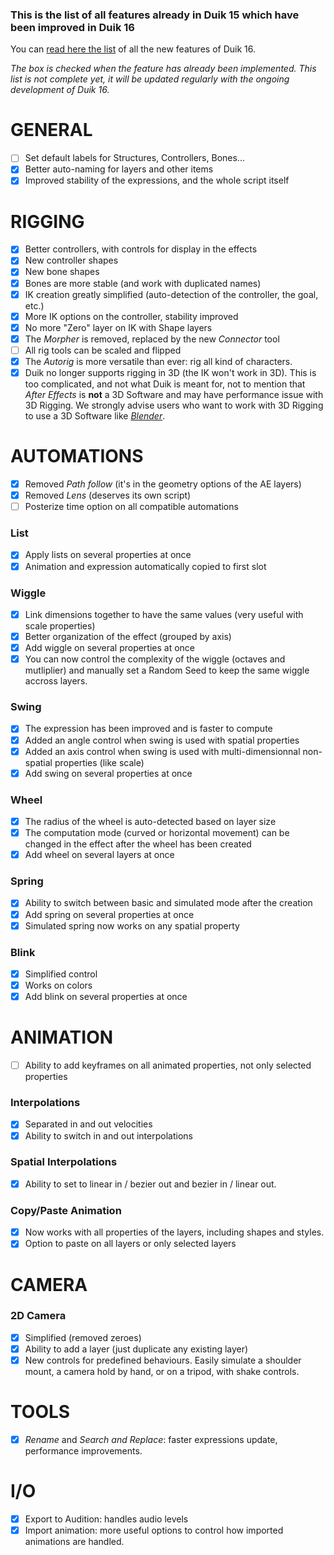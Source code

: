 ### This is the list of all features already in Duik 15 which have been improved in Duik 16

You can [read here the list](https://github.com/Rainbox-dev/DuAEF_Duik/wiki/Duik-16-New-features) of all the new features of Duik 16.

*The box is checked when the feature has already been implemented. This list is not complete yet, it will be updated regularly with the ongoing development of Duik 16.*

# GENERAL

- [ ] Set default labels for Structures, Controllers, Bones...
- [x] Better auto-naming for layers and other items
- [x] Improved stability of the expressions, and the whole script itself

# RIGGING

- [x] Better controllers, with controls for display in the effects
- [x] New controller shapes
- [x] New bone shapes
- [x] Bones are more stable (and work with duplicated names)
- [x] IK creation greatly simplified (auto-detection of the controller, the goal, etc.)
- [x] More IK options on the controller, stability improved
- [x] No more "Zero" layer on IK with Shape layers
- [x] The *Morpher* is removed, replaced by the new *Connector* tool
- [ ] All rig tools can be scaled and flipped
- [x] The *Autorig* is more versatile than ever: rig all kind of characters.
- [x] Duik no longer supports rigging in 3D (the IK won't work in 3D). This is too complicated, and not what Duik is meant for, not to mention that *After Effects* is **not** a 3D Software and may have performance issue with 3D Rigging. We strongly advise users who want to work with 3D Rigging to use a 3D Software like *[Blender](https://www.blender.org/)*.

# AUTOMATIONS

- [x] Removed *Path follow* (it's in the geometry options of the AE layers)
- [x] Removed *Lens* (deserves its own script)
- [ ] Posterize time option on all compatible automations

### List

- [x] Apply lists on several properties at once
- [x] Animation and expression automatically copied to first slot

### Wiggle

- [x] Link dimensions together to have the same values (very useful with scale properties)
- [x] Better organization of the effect (grouped by axis)
- [x] Add wiggle on several properties at once
- [x] You can now control the complexity of the wiggle (octaves and mutliplier) and manually set a Random Seed to keep the same wiggle accross layers.

### Swing

- [x] The expression has been improved and is faster to compute
- [x] Added an angle control when swing is used with spatial properties
- [x] Added an axis control when swing is used with multi-dimensionnal non-spatial properties (like scale)
- [x]  Add swing on several properties at once

### Wheel

- [x] The radius of the wheel is auto-detected based on layer size
- [x] The computation mode (curved or horizontal movement) can be changed in the effect after the wheel has been created
- [x]  Add wheel on several layers at once

### Spring

- [x] Ability to switch between basic and simulated mode after the creation
- [x] Add spring on several properties at once
- [x] Simulated spring now works on any spatial property

### Blink

- [x] Simplified control
- [x] Works on colors
- [x] Add blink on several properties at once

# ANIMATION 

- [ ] Ability to add keyframes on all animated properties, not only selected properties

### Interpolations

- [x] Separated in and out velocities
- [x] Ability to switch in and out interpolations

### Spatial Interpolations

- [x] Ability to set to linear in / bezier out and bezier in / linear out.

### Copy/Paste Animation

- [x] Now works with all properties of the layers, including shapes and styles.
- [x] Option to paste on all layers or only selected layers

# CAMERA

### 2D Camera

- [x] Simplified (removed zeroes)
- [x] Ability to add a layer (just duplicate any existing layer)
- [x] New controls for predefined behaviours. Easily simulate a shoulder mount, a camera hold by hand, or on a tripod, with shake controls.

# TOOLS

- [x] *Rename* and *Search and Replace*: faster expressions update, performance improvements.

# I/O

- [x] Export to Audition: handles audio levels
- [x] Import animation: more useful options to control how imported animations are handled.